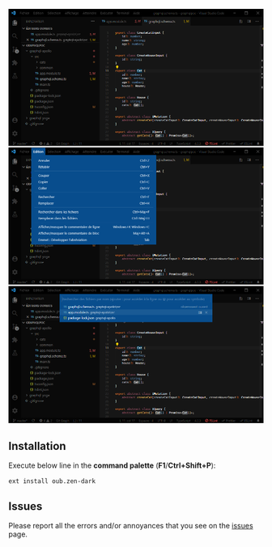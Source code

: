 ![screenshot](media/screenshot-dark.png)
![screenshot](media/screenshot-menu-dark.png)
![screenshot](media/screenshot-quickmenu-dark.png)

## Installation

Execute below line in the **command palette** (**F1**/**Ctrl+Shift+P**):

```
ext install oub.zen-dark
```

## Issues

Please report all the errors and/or annoyances that you see on the [issues](https://github.com/oub/vscode-zen-dark/issues) page.